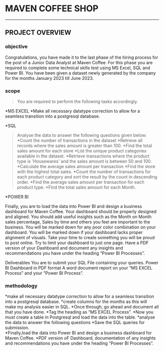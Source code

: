 # MAVEN COFFEE SHOP 
***
## PROJECT OVERVIEW
### **objective**
Congratulations, you have made it to the last phase of the hiring process for the post of a Junior Data Analyst at Maven Coffee. For this phase you are required to complete some technical skills test using MS Excel, SQL and Power BI. You have been given a dataset newly generated by the company for the months January 2023 till June 2023. 
### **scope**

>You are required to perform the following tasks accordingly.

*MS EXCEL
 *Make all necessary datatype correction to allow for a seamless transition into a postgresql database.

*SQL
> Analyse the data to answer the following questions given below:
*Count the number of transactions in the dataset
*Retrieve all records where the sales amount is greater than 100.
*Find the total sales amount for each store
*List the unique product categories available in the dataset.
*Retrieve transactions where the product type is 'Housewares' and the sales amount is between 50 and 100.
*Calculate the average sales amount per transaction
*Find the store with the highest total sales.
*Count the number of transactions for each product category and sort the result by the count in descending order.
*Find the average sales amount per transaction for each product type.
*Find the total sales amount for each Month. 

*POWER BI

Finally, you are to load the data into Power BI and design a business dashboard for Maven Coffee. 
Your dashboard should be properly designed and aligned. You should add useful insights such as the Month on Month sales percentage, Sales by time and others you feel are important to the business. 
You will be marked down for any poor color combination on your dashboard. 
You will be marked down if your dashboard lacks proper alignment of visuals. 
Take your time to create something you will be proud to post online. 
Try to limit your dashboard to just one page.
Have a PDF version of your Dashboard and document any insights and recommendations you have under the heading “Power BI Processes”.

Deliverables
You are to submit your
SQL File containing your queries.
Power BI Dashboard in PDF format
A word document report on your “MS EXCEL Process” and your “Power BI Process”.

### **methodology**
 *make all necessary datatype correction to allow for a seamless transition into a postgresql database. 
 *create columns for the months as this will make my analysis easier in SQL.
 *Once through, go ahead and document all that you have done. 
 *Tag the heading as “MS EXCEL Process”. 
 *Now you must create a table in Postgresql and load the data into the table.
 *analyse the data to answer the following questions
 *Save the SQL queries for submission.   
 *Finally,load the data into Power BI and design a business dashboard for Maven Coffee. 
 *PDF version oF Dashboard, documentation of  any insights and recommendations you have under the heading “Power BI Processes”.
